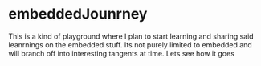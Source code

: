 # embeddedJounrney
This is a kind of playground where I plan to start learning and sharing said leanrnings on the embedded stuff. Its not purely limited to embedded and will branch off into interesting tangents at time. Lets see how it goes
